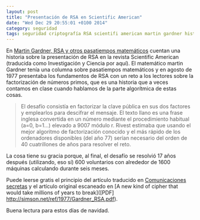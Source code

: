 ```yaml
---
layout: post
title: "Presentación de RSA en Scientific American"
date: "Wed Dec 29 20:55:01 +0100 2014"
category: seguridad
tags: seguridad criptografía RSA scientifi american martin gardner historia
---
```


En [Martin Gardner, RSA y otros pasatiempos matemáticos](http://unaaldia.hispasec.com/2013/10/martin-gardner-rsa-y-otros-pasatiempos.html) cuentan una historia sobre la presentación de RSA en la revista Scientific American (traducida como Investigación y Ciencia por aquí). El matemático martin Gardner tenía una columna sobre pasatiempos matemáticos y en agosto de 1977 presentaba los fundamentos de RSA con un reto a los lectores sobre la factorización de números primos, que es una historia que a veces contamos en clase cuando hablamos de la parte algorítmica de estas cosas.

> El desafío consistía en factorizar la clave pública en sus dos factores y emplearlos para descifrar el mensaje. El texto llano es una frase inglesa convertida en un número mediante el procedimiento habitual (a=0, b=1…) elevado a 9007 módulo r. Rivest estimaba que usando el mejor algoritmo de factorización conocido y el más rápido de los ordenadores disponibles (del año 77) serían necesario del orden de 40 cuatrillones de años para resolver el reto.

La cosa tiene su gracia porque, al final, el desafío se resolvió 17 años después (utilizando, eso sí) 600 voluntarios con alrededor de 1600 máquinas calculando durante seis meses.

Puede leerse gratis el principio del artículo traducido en [Comunicaciones secretas](http://www.investigacionyciencia.es/revistas/investigacion-y-ciencia/numeros/1977/10/comunicaciones-secretas-2048) y el artículo original escaneado en [A new kind of cipher that would take millions of years to break]([PDF] http://simson.net/ref/1977/Gardner_RSA.pdf).

Buena lectura para estos días de navidad.
